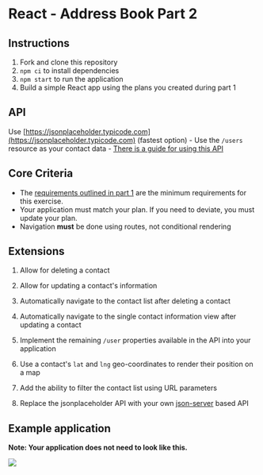 
# React - Address Book Part 2

## Instructions

1. Fork and clone this repository
2. `npm ci` to install dependencies
3. `npm start` to run the application
4. Build a simple React app using the plans you created during part 1

## API

Use [https://jsonplaceholder.typicode.com](https://jsonplaceholder.typicode.com) (fastest option)
    - Use the `/users` resource as your contact data
    - [There is a guide for using this API](https://jsonplaceholder.typicode.com/guide/)

## Core Criteria

- The [requirements outlined in part 1](https://github.com/boolean-uk/react-address-book-part-1/tree/main#requirements) are the minimum requirements for this exercise.
- Your application must match your plan. If you need to deviate, you must update your plan.
- Navigation **must** be done using routes, not conditional rendering

## Extensions

1. Allow for deleting a contact

2. Allow for updating a contact's information

3. Automatically navigate to the contact list after deleting a contact

4. Automatically navigate to the single contact information view after updating a contact

5. Implement the remaining `/user` properties available in the API into your application

6. Use a contact's `lat` and `lng` geo-coordinates to render their position on a map

7. Add the ability to filter the contact list using URL parameters

8. Replace the jsonplaceholder API with your own [json-server](https://www.npmjs.com/package/json-server) based API

## Example application

**Note: Your application does not need to look like this.**

![](./_assets/address-book.gif)
